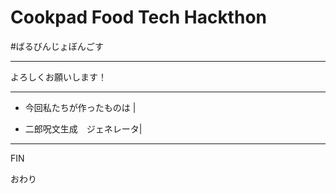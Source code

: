 # Cookpad Food Tech Hackthon 

#ばるびんじょぼんごす


---

よろしくお願いします！

---

- 今回私たちが作ったものは |

- 二郎呪文生成　ジェネレータ|



---
FIN

おわり
